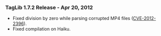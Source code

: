 ### TagLib 1.7.2 Release - Apr 20, 2012

* Fixed division by zero while parsing corrupted MP4 files ([CVE-2012-2396](http://web.nvd.nist.gov/view/vuln/detail?vulnId=CVE-2012-2396)).
* Fixed compilation on Haiku.
